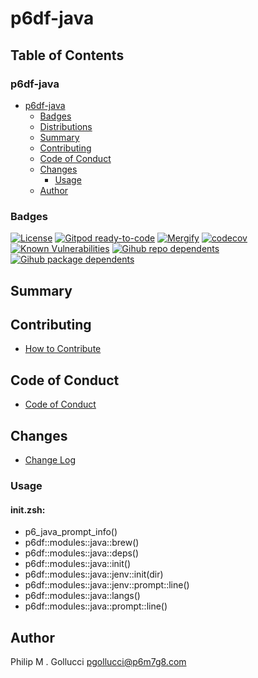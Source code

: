 # p6df-java

## Table of Contents


### p6df-java
- [p6df-java](#p6df-java)
  - [Badges](#badges)
  - [Distributions](#distributions)
  - [Summary](#summary)
  - [Contributing](#contributing)
  - [Code of Conduct](#code-of-conduct)
  - [Changes](#changes)
    - [Usage](#usage)
  - [Author](#author)

### Badges

[![License](https://img.shields.io/badge/License-Apache%202.0-yellowgreen.svg)](https://opensource.org/licenses/Apache-2.0)
[![Gitpod ready-to-code](https://img.shields.io/badge/Gitpod-ready--to--code-blue?logo=gitpod)](https://gitpod.io/#https://github.com/p6m7g8/p6df-java)
[![Mergify](https://img.shields.io/endpoint.svg?url=https://gh.mergify.io/badges/p6m7g8/p6df-java/&style=flat)](https://mergify.io)
[![codecov](https://codecov.io/gh/p6m7g8/p6df-java/branch/master/graph/badge.svg?token=14Yj1fZbew)](https://codecov.io/gh/p6m7g8/p6df-java)
[![Known Vulnerabilities](https://snyk.io/test/github/p6m7g8/p6df-java/badge.svg?targetFile=package.json)](https://snyk.io/test/github/p6m7g8/p6df-java?targetFile=package.json)
[![Gihub repo dependents](https://badgen.net/github/dependents-repo/p6m7g8/p6df-java)](https://github.com/p6m7g8/p6df-java/network/dependents?dependent_type=REPOSITORY)
[![Gihub package dependents](https://badgen.net/github/dependents-pkg/p6m7g8/p6df-java)](https://github.com/p6m7g8/p6df-java/network/dependents?dependent_type=PACKAGE)

## Summary

## Contributing

- [How to Contribute](CONTRIBUTING.md)

## Code of Conduct

- [Code of Conduct](https://github.com/p6m7g8/.github/blob/master/CODE_OF_CONDUCT.md)

## Changes

- [Change Log](CHANGELOG.md)

### Usage

#### init.zsh:

- p6_java_prompt_info()
- p6df::modules::java::brew()
- p6df::modules::java::deps()
- p6df::modules::java::init()
- p6df::modules::java::jenv::init(dir)
- p6df::modules::java::jenv::prompt::line()
- p6df::modules::java::langs()
- p6df::modules::java::prompt::line()


## Author

Philip M . Gollucci <pgollucci@p6m7g8.com>
